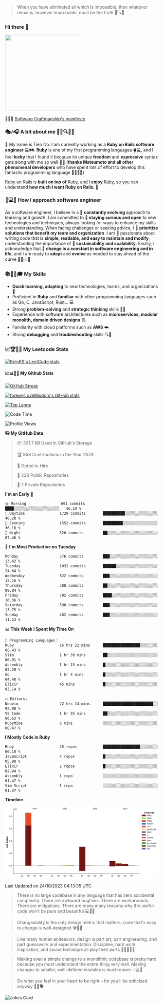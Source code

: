 > When you have eliminated all which is impossible, then whatever remains, however improbable, must be the truth 🤔🔍💡
### Hi there 👋

<!--
**foreverLoveWisdom/foreverLoveWisdom** is a ✨ _special_ ✨ repository because its `README.md` (this file) appears on your GitHub profile.

Here are some ideas to get you started:

- 🔭 I’m currently working on ...
- 🌱 I’m currently learning ...
- 👯 I’m looking to collaborate on ...
- 🤔 I’m looking for help with ...
- 💬 Ask me about ...
- 📫 How to reach me: ...
- 😄 Pronouns: ...
- ⚡ Fun fact: ...
-->

<img src="https://codecondo.com/wp-content/uploads/2017/09/railslogo.png" width="250" height="250">

 📜🔨🌟 [Software Craftmanship's manifesto](http://manifesto.softwarecraftsmanship.org/)

### 🎭🎶🎧 A bit about me 🕵️‍♀️🔍🕵️‍♂️
👋 My name is Tien Do. I am currently working as a **Ruby on Rails software engineer** 💻🛤️. **Ruby** is one of my first programming languages 🍀💻, and I feel **lucky** that I found it because its unique **freedom** and **expressive** syntax gets along with me so well 🤗💬 (**thanks Matsumoto and all other phenomenal developers** who have spent lots of effort to develop this fantastic programming language 🙏👨‍💻🌟)

Ruby on Rails is **built on top of** Ruby, and I **enjoy** Ruby, so you can understand **how much I want Ruby on Rails**. 🤩

### 🤔💻🔨 How I approach software engineer
As a software engineer, I believe in a 🔄 **constantly evolving** approach to learning and growth. I am committed to 🤔 **staying curious and open** to new technologies and techniques, always looking for ways to enhance my skills and understanding. When facing challenges or seeking advice, I 👥  **prioritize solutions that benefit my team and organization**. I am 🎉 passionate about writing code that is **simple, readable, and easy to maintain and modify**, understanding the importance of 🌱 **sustainability and scalability**. Finally, I acknowledge that 🌊 **change is a constant in software engineering and in life**, and I am ready to **adapt** and **evolve** as needed to stay ahead of the curve 🏃‍♂️📈🔄

### 📚🧑‍💻🎓 My Skills
- **Quick learning, adapting** to new technologies, teams, and organizations 🚀
- Proficient in **Ruby** and **familiar** with other programming languages such as Go, C, JavaScript, Rust... 💻
- Strong **problem-solving** and **strategic thinking** skills 🤔💡
- Experience with software architectures such as **microservices, modular monolith, domain driven designs** 🏗️
- Familiarity with cloud platforms such as **AWS** ☁️ 
- Strong **debugging** and **troubleshooting** skills 🔍🐞


### 📈🏆🧑‍💻 My Leetcode Stats
[![KnlnKS's LeetCode stats](https://leetcode-stats-six.vercel.app/?username=foreverLoveWisdom&theme=dark)](https://github.com/KnlnKS/leetcode-stats)

#### 📈📊👨‍💻  My Github Stats

[![GitHub Streak](https://github-readme-streak-stats.herokuapp.com/?user=foreverLoveWisdom&theme=dracula)](https://git.io/streak-stats)
&nbsp;
&nbsp;

[![foreverLoveWisdom's GitHub stats](https://github-readme-stats.vercel.app/api?username=foreverLoveWisdom&show_icons=true&theme=react&count_private=true)](https://github.com/anuraghazra/github-readme-stats)

[![Top Langs](https://github-readme-stats.vercel.app/api/top-langs/?username=foreverLoveWisdom&show_icons=true&theme=vue-dark)](https://github.com/anuraghazra/github-readme-stats)

<!--START_SECTION:waka-->
![Code Time](http://img.shields.io/badge/Code%20Time-2%2C431%20hrs%204%20mins-blue)

![Profile Views](http://img.shields.io/badge/Profile%20Views-0-blue)

**🐱 My GitHub Data** 

> 📦 301.7 kB Used in GitHub's Storage 
 > 
> 🏆 858 Contributions in the Year 2023
 > 
> 💼 Opted to Hire
 > 
> 📜 238 Public Repositories 
 > 
> 🔑 7 Private Repositories 
 > 
**I'm an Early 🐤** 

```text
🌞 Morning                691 commits         ████░░░░░░░░░░░░░░░░░░░░░   16.10 % 
🌆 Daytime                1729 commits        ██████████░░░░░░░░░░░░░░░   40.28 % 
🌃 Evening                1552 commits        █████████░░░░░░░░░░░░░░░░   36.16 % 
🌙 Night                  320 commits         ██░░░░░░░░░░░░░░░░░░░░░░░   07.46 % 
```
📅 **I'm Most Productive on Tuesday** 

```text
Monday                   576 commits         ███░░░░░░░░░░░░░░░░░░░░░░   13.42 % 
Tuesday                  1032 commits        ██████░░░░░░░░░░░░░░░░░░░   24.04 % 
Wednesday                522 commits         ███░░░░░░░░░░░░░░░░░░░░░░   12.16 % 
Thursday                 388 commits         ██░░░░░░░░░░░░░░░░░░░░░░░   09.04 % 
Friday                   702 commits         ████░░░░░░░░░░░░░░░░░░░░░   16.36 % 
Saturday                 590 commits         ███░░░░░░░░░░░░░░░░░░░░░░   13.75 % 
Sunday                   482 commits         ███░░░░░░░░░░░░░░░░░░░░░░   11.23 % 
```


📊 **This Week I Spent My Time On** 

```text
💬 Programming Languages: 
Ruby                     16 hrs 22 mins      █████████████████░░░░░░░░   68.43 % 
Slim                     1 hr 39 mins        ██░░░░░░░░░░░░░░░░░░░░░░░   06.91 % 
Assembly                 1 hr 15 mins        █░░░░░░░░░░░░░░░░░░░░░░░░   05.28 % 
Go                       1 hr 4 mins         █░░░░░░░░░░░░░░░░░░░░░░░░   04.48 % 
Elixir                   45 mins             █░░░░░░░░░░░░░░░░░░░░░░░░   03.14 % 

🔥 Editors: 
Neovim                   22 hrs 14 mins      ███████████████████████░░   92.90 % 
VS Code                  1 hr 35 mins        ██░░░░░░░░░░░░░░░░░░░░░░░   06.63 % 
RubyMine                 6 mins              ░░░░░░░░░░░░░░░░░░░░░░░░░   00.47 % 
```

**I Mostly Code in Ruby** 

```text
Ruby                     45 repos            █████████████████░░░░░░░░   66.18 % 
JavaScript               4 repos             █░░░░░░░░░░░░░░░░░░░░░░░░   05.88 % 
Elixir                   2 repos             █░░░░░░░░░░░░░░░░░░░░░░░░   02.94 % 
Assembly                 1 repo              ░░░░░░░░░░░░░░░░░░░░░░░░░   01.47 % 
Vim Script               1 repo              ░░░░░░░░░░░░░░░░░░░░░░░░░   01.47 % 
```



**Timeline**

![Lines of Code chart](https://raw.githubusercontent.com/foreverLoveWisdom/foreverLoveWisdom/main/assets/bar_graph.png)


 Last Updated on 24/10/2023 04:13:35 UTC
<!--END_SECTION:waka-->


> There is no large codebase in any language that has zero accidental complexity. There are awkward bugfixes. There are workarounds. There are mitigations.
> There are many many reasons why the useful code won't be pure and beautiful 💻🐞🤔

> Changeability is the only design metric that matters; code that's easy to change is well-designed 🛠️🔄🎨

> Like many human endeavors, design is part art, part engineering, and part guesswork and experimentation. Discipline, hard work, inspiration, and sound technique all play their parts 🎨🧑‍💻🔬🧪

> Mak­ing even a sim­ple change to a mono­lith­ic code­base is pret­ty hard because you must under­stand the entire thing very well. Mak­ing changes to small­er, well-defined mod­ules is much easier 💡💻🤔
 
 > Do what you feel in your heart to be right – for you’ll be criticized anyway 💖🙏🗣️ 
 
![Jokes Card](https://readme-jokes.vercel.app/api)

